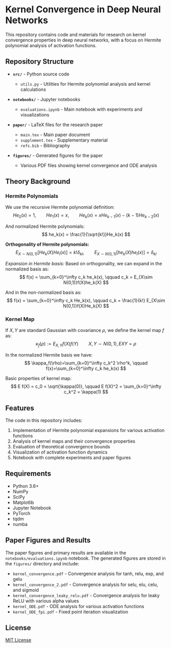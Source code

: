 # Kernel Convergence in Deep Neural Networks

This repository contains code and materials for research on kernel convergence properties in deep neural networks, with a focus on Hermite polynomial analysis of activation functions.

## Repository Structure

- **`src/`** - Python source code
  - `utils.py` - Utilities for Hermite polynomial analysis and kernel calculations

- **`notebooks/`** - Jupyter notebooks
  - `evaluations.ipynb` - Main notebook with experiments and visualizations

- **`paper/`** - LaTeX files for the research paper
  - `main.tex` - Main paper document
  - `supplement.tex` - Supplementary material
  - `refs.bib` - Bibliography

- **`figures/`** - Generated figures for the paper
  - Various PDF files showing kernel convergence and ODE analysis

## Theory Background

### Hermite Polynomials

We use the recursive Hermite polynomial definition:
$$
He_0(x)=1, \qquad He_1(x)=x, \qquad He_k(x) = x He_{k-1}(x) - (k-1) He_{k-2}(x)
$$

And normalized Hermite polynomials:
$$
he_k(x) = \frac{1}{\sqrt{k!}}He_k(x) 
$$

**Orthogonality of Hermite polynomials:**
$$
E_{X\sim N(0,1)} [He_k(X) He_l(x)]= k! \delta_{kl},\qquad 
E_{X\sim N(0,1)} [he_k(X) he_l(x)]= \delta_{kl}
$$

*Expansion in Hermite basis:* Based on orthogonality, we can expand in the normalized basis as:
$$
f(x) = \sum_{k=0}^\infty c_k he_k(x), \qquad c_k = E_{X\sim N(0,1)}f(X)he_k(X)
$$

And in the non-normalized basis as:
$$
f(x) = \sum_{k=0}^\infty c_k He_k(x), \qquad c_k = \frac{1}{k!} E_{X\sim N(0,1)}f(X)He_k(X) 
$$

### Kernel Map

If $X,Y$ are standard Gaussian with covariance $\rho$, we define the kernel map $f$ as:
$$
\kappa_f(\rho) := E_{X,Y} f(X)f(Y) \qquad X,Y\sim N(0,1), E XY=\rho
$$

In the normalized Hermite basis we have:
$$
\kappa_f(\rho)=\sum_{k=0}^\infty c_k^2 \rho^k, \qquad f(x)=\sum_{k=0}^\infty c_k he_k(x)
$$

Basic properties of kernel map:
$$
E f(X) = c_0 = \sqrt{\kappa(0)}, \qquad E f(X)^2 = \sum_{k=0}^\infty c_k^2 = \kappa(1)
$$

## Features

The code in this repository includes:

1. Implementation of Hermite polynomial expansions for various activation functions
2. Analysis of kernel maps and their convergence properties
3. Evaluation of theoretical convergence bounds
4. Visualization of activation function dynamics
5. Notebook with complete experiments and paper figures

## Requirements

- Python 3.6+
- NumPy
- SciPy
- Matplotlib
- Jupyter Notebook
- PyTorch
- tqdm
- numba

## Paper Figures and Results

The paper figures and primary results are available in the `notebooks/evaluations.ipynb` notebook. The generated figures are stored in the `figures/` directory and include:

- `kernel_convergence.pdf` - Convergence analysis for tanh, relu, exp, and gelu
- `kernel_convergence_2.pdf` - Convergence analysis for selu, elu, celu, and sigmoid
- `kernel_convergence_leaky_relu.pdf` - Convergence analysis for leaky ReLU with various alpha values
- `kernel_ODE.pdf` - ODE analysis for various activation functions
- `kernel_ODE_fpi.pdf` - Fixed point iteration visualization

## License

[MIT License](LICENSE)